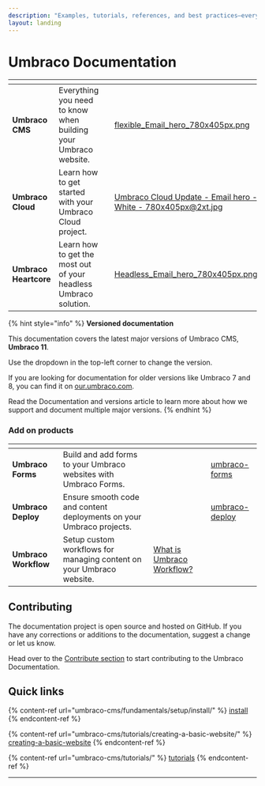 ```yaml
---
description: "Examples, tutorials, references, and best practices—everything you need to build future-proof applications with Umbraco."
layout: landing
---
```


# Umbraco Documentation

<table data-view="cards"><thead><tr><th></th><th></th><th></th><th data-hidden data-card-cover data-type="files"></th><th data-hidden data-card-target data-type="content-ref"></th></tr></thead><tbody><tr><td><strong>Umbraco CMS</strong></td><td>Everything you need to know when building your Umbraco website.</td><td></td><td><a href="getting-started/images/flexible_Email_hero_780x405px.png">flexible_Email_hero_780x405px.png</a></td><td><a href="umbraco-cms/">umbraco-cms</a></td></tr><tr><td><strong>Umbraco Cloud</strong></td><td>Learn how to get started with your Umbraco Cloud project.</td><td></td><td><a href=".gitbook/assets/Umbraco Cloud Update - Email hero - White - 780x405px@2xt.jpg">Umbraco Cloud Update - Email hero - White - 780x405px@2xt.jpg</a></td><td><a href="umbraco-cloud/getting-started/">getting-started</a></td></tr><tr><td><strong>Umbraco Heartcore</strong></td><td>Learn how to get the most out of your headless Umbraco solution.</td><td></td><td><a href="getting-started/developing-websites-with-umbraco/images/Headless_Email_hero_780x405px.png">Headless_Email_hero_780x405px.png</a></td><td><a href="umbraco-heartcore/">umbraco-heartcore</a></td></tr></tbody></table>

{% hint style="info" %}
**Versioned documentation**

This documentation covers the latest major versions of Umbraco CMS, **Umbraco 11**.

Use the dropdown in the top-left corner to change the version.

If you are looking for documentation for older versions like Umbraco 7 and 8, you can find it on [our.umbraco.com](https://our.umbraco.com/Documentation).

Read the Documentation and versions article to learn more about how we support and document multiple major versions.
{% endhint %}

### Add on products

<table data-view="cards"><thead><tr><th></th><th></th><th></th><th data-type="content-ref"></th></tr></thead><tbody><tr><td><strong>Umbraco Forms</strong></td><td>Build and add forms to your Umbraco websites with Umbraco Forms.</td><td></td><td><a href="umbraco-forms/">umbraco-forms</a></td></tr><tr><td><strong>Umbraco Deploy</strong></td><td>Ensure smooth code and content deployments on your Umbraco projects.</td><td></td><td><a href="umbraco-deploy/">umbraco-deploy</a></td></tr><tr><td><strong>Umbraco Workflow</strong></td><td>Setup custom workflows for managing content on your Umbraco website.<br></td><td><a href="umbraco-workflow/">What is Umbraco Workflow?</a></td><td></td></tr></tbody></table>

## Contributing

The documentation project is open source and hosted on GitHub. If you have any corrections or additions to the documentation, suggest a change or let us know.

Head over to the [Contribute section](contribute/) to start contributing to the Umbraco Documentation.

## Quick links

{% content-ref url="umbraco-cms/fundamentals/setup/install/" %}
[install](umbraco-cms/fundamentals/setup/install/)
{% endcontent-ref %}

{% content-ref url="umbraco-cms/tutorials/creating-a-basic-website/" %}
[creating-a-basic-website](umbraco-cms/tutorials/creating-a-basic-website/)
{% endcontent-ref %}

{% content-ref url="umbraco-cms/tutorials/" %}
[tutorials](umbraco-cms/tutorials/)
{% endcontent-ref %}

***
